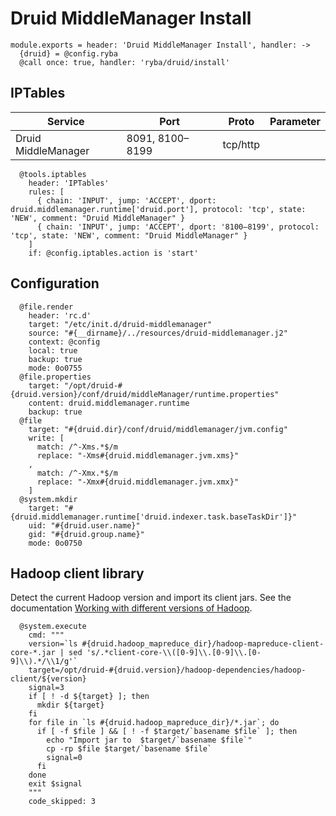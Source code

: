 
# Druid MiddleManager Install

    module.exports = header: 'Druid MiddleManager Install', handler: ->
      {druid} = @config.ryba
      @call once: true, handler: 'ryba/druid/install'

## IPTables

| Service             | Port | Proto    | Parameter                   |
|---------------------|------|----------|-----------------------------|
| Druid MiddleManager | 8091, 8100–8199 | tcp/http |                  |

      @tools.iptables
        header: 'IPTables'
        rules: [
          { chain: 'INPUT', jump: 'ACCEPT', dport: druid.middlemanager.runtime['druid.port'], protocol: 'tcp', state: 'NEW', comment: "Druid MiddleManager" }
          { chain: 'INPUT', jump: 'ACCEPT', dport: '8100–8199', protocol: 'tcp', state: 'NEW', comment: "Druid MiddleManager" }
        ]
        if: @config.iptables.action is 'start'

## Configuration

      @file.render
        header: 'rc.d'
        target: "/etc/init.d/druid-middlemanager"
        source: "#{__dirname}/../resources/druid-middlemanager.j2"
        context: @config
        local: true
        backup: true
        mode: 0o0755
      @file.properties
        target: "/opt/druid-#{druid.version}/conf/druid/middleManager/runtime.properties"
        content: druid.middlemanager.runtime
        backup: true
      @file
        target: "#{druid.dir}/conf/druid/middlemanager/jvm.config"
        write: [
          match: /^-Xms.*$/m
          replace: "-Xms#{druid.middlemanager.jvm.xms}"
        ,
          match: /^-Xmx.*$/m
          replace: "-Xmx#{druid.middlemanager.jvm.xmx}"
        ]
      @system.mkdir
        target: "#{druid.middlemanager.runtime['druid.indexer.task.baseTaskDir']}"
        uid: "#{druid.user.name}"
        gid: "#{druid.group.name}"
        mode: 0o0750

## Hadoop client library

Detect the current Hadoop version and import its client jars. See the 
documentation [Working with different versions of Hadoop](https://github.com/druid-io/druid/blob/master/docs/content/operations/other-hadoop.md).

      @system.execute
        cmd: """
        version=`ls #{druid.hadoop_mapreduce_dir}/hadoop-mapreduce-client-core-*.jar | sed 's/.*client-core-\\([0-9]\\.[0-9]\\.[0-9]\\).*/\\1/g'`
        target=/opt/druid-#{druid.version}/hadoop-dependencies/hadoop-client/${version}
        signal=3
        if [ ! -d ${target} ]; then
          mkdir ${target}
        fi
        for file in `ls #{druid.hadoop_mapreduce_dir}/*.jar`; do
          if [ -f $file ] && [ ! -f $target/`basename $file` ]; then
            echo "Import jar to  $target/`basename $file`"
            cp -rp $file $target/`basename $file`
            signal=0
          fi
        done
        exit $signal
        """
        code_skipped: 3
